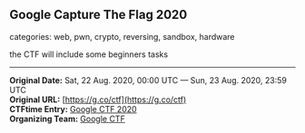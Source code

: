 ## Google Capture The Flag 2020

categories: web, pwn, crypto, reversing, sandbox, hardware

the CTF will include some beginners tasks

---
**Original Date:** Sat, 22 Aug. 2020, 00:00 UTC — Sun, 23 Aug. 2020, 23:59 UTC <br>
**Original URL:** [https://g.co/ctf](https://g.co/ctf)<br>
**CTFtime Entry:** [Google CTF 2020](https://ctftime.org/event/1041/)<br>
**Organizing Team:** [Google CTF](https://ctftime.org/team/23929)<br>
<!-- Official URL: https://g.co/ctf-->